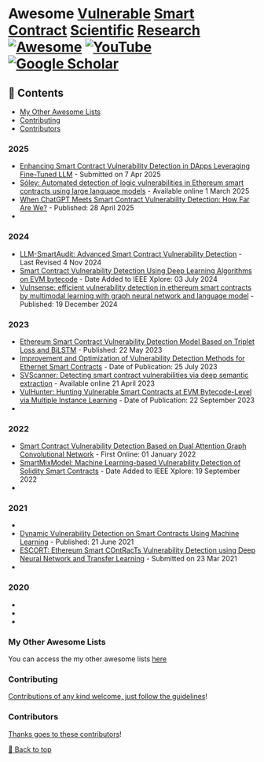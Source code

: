 # Awesome [Vulnerable](https://youtube.com/playlist?list=PL9V4Zu3RroiVyfkzi0jlbyBE--AWZB7ki&si=SrGC6CR8CrY2o0h7) [Smart](https://en.wikipedia.org/wiki/Smart_contract) [Contract](https://csrc.nist.gov/glossary/term/smart_contract) [Scientific](https://scholar.google.com/scholar?q=%22vulnerable+smart+contracts%22&hl=en&as_sdt=0%2C5&as_vis=1&as_ylo=2020&as_yhi=) [Research](https://owasp.org/www-project-smart-contract-top-10/) [![Awesome](https://awesome.re/badge.svg)](https://awesome.re) [![YouTube](https://img.shields.io/badge/YouTube-%23FF0000.svg?style=for-the-badge&logo=YouTube&logoColor=white)](https://youtube.com/playlist?list=PL9V4Zu3RroiVyfkzi0jlbyBE--AWZB7ki&si=SrGC6CR8CrY2o0h7) [![Google Scholar](https://img.shields.io/badge/Google%20Scholar-4285F4?style=for-the-badge&logo=google-scholar&logoColor=white)](https://scholar.google.com/scholar?q=%22vulnerable+smart+contracts%22&hl=en&as_sdt=0%2C5&as_vis=1&as_ylo=2020&as_yhi=)

## 📖 Contents
- [My Other Awesome Lists](#my-other-awesome-lists)
- [Contributing](#contributing)
- [Contributors](#contributors)

### 2025
- [Enhancing Smart Contract Vulnerability Detection in DApps Leveraging Fine-Tuned LLM](https://arxiv.org/abs/2504.05006) - Submitted on 7 Apr 2025
- [Sóley: Automated detection of logic vulnerabilities in Ethereum smart contracts using large language models](https://www.sciencedirect.com/science/article/pii/S0164121225000743) - Available online 1 March 2025
- [When ChatGPT Meets Smart Contract Vulnerability Detection: How Far Are We?](https://dl.acm.org/doi/full/10.1145/3702973) - Published: 28 April 2025
- 

### 2024
- [LLM-SmartAudit: Advanced Smart Contract Vulnerability Detection](https://arxiv.org/abs/2410.09381) - Last Revised 4 Nov 2024 
- [Smart Contract Vulnerability Detection Using Deep Learning Algorithms on EVM bytecode](https://ieeexplore.ieee.org/document/10577852) - Date Added to IEEE Xplore: 03 July 2024
- [Vulnsense: efficient vulnerability detection in ethereum smart contracts by multimodal learning with graph neural network and language model](https://link.springer.com/article/10.1007/s10207-024-00965-2) - Published: 19 December 2024

### 2023
- [Ethereum Smart Contract Vulnerability Detection Model Based on Triplet Loss and BiLSTM](https://www.mdpi.com/2079-9292/12/10/2327) - Published: 22 May 2023
- [Improvement and Optimization of Vulnerability Detection Methods for Ethernet Smart Contracts](https://ieeexplore.ieee.org/abstract/document/10192903) - Date of Publication: 25 July 2023
- [SVScanner: Detecting smart contract vulnerabilities via deep semantic extraction](https://www.sciencedirect.com/science/article/pii/S2214212623000686) - Available online 21 April 2023
- [VulHunter: Hunting Vulnerable Smart Contracts at EVM Bytecode-Level via Multiple Instance Learning](https://ieeexplore.ieee.org/abstract/document/10261219) - Date of Publication: 22 September 2023
-

### 2022
- [Smart Contract Vulnerability Detection Based on Dual Attention Graph Convolutional Network](https://link.springer.com/chapter/10.1007/978-3-030-92638-0_20) - First Online: 01 January 2022
- [SmartMixModel: Machine Learning-based Vulnerability Detection of Solidity Smart Contracts](https://ieeexplore.ieee.org/abstract/document/9881798) - Date Added to IEEE Xplore: 19 September 2022
-

### 2021
- 
- [Dynamic Vulnerability Detection on Smart Contracts Using Machine Learning](https://dl.acm.org/doi/abs/10.1145/3463274.3463348) - Published: 21 June 2021
- [ESCORT: Ethereum Smart COntRacTs Vulnerability Detection using Deep Neural Network and Transfer Learning](https://arxiv.org/abs/2103.12607) - Submitted on 23 Mar 2021
-

### 2020
-
-
-

### My Other Awesome Lists
You can access the my other awesome lists [here](https://cyberthreatdefence.com/my_awesome_lists)

### Contributing

[Contributions of any kind welcome, just follow the guidelines](contributing.md)!

### Contributors

[Thanks goes to these contributors](https://github.com/cybersecurity-dev/awesome-vulnerable-smart-contract-scientific-research/graphs/contributors)!

[🔼 Back to top](#awesome-vulnerable-smart-contract-scientific-research-)
